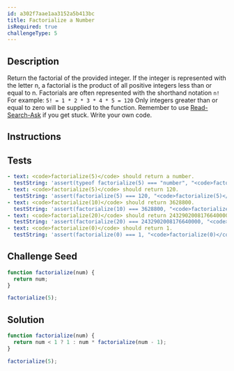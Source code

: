 ```yaml
---
id: a302f7aae1aa3152a5b413bc
title: Factorialize a Number
isRequired: true
challengeType: 5
---
```


## Description
<section id='description'>
Return the factorial of the provided integer.
If the integer is represented with the letter n, a factorial is the product of all positive integers less than or equal to n.
Factorials are often represented with the shorthand notation <code>n!</code>
For example: <code>5! = 1 * 2 * 3 * 4 * 5 = 120</code>
Only integers greater than or equal to zero will be supplied to the function.
Remember to use <a href="http://forum.freecodecamp.org/t/how-to-get-help-when-you-are-stuck/19514" target="_blank">Read-Search-Ask</a> if you get stuck. Write your own code.
</section>

## Instructions
<section id='instructions'>

</section>

## Tests
<section id='tests'>

```yml
- text: <code>factorialize(5)</code> should return a number.
  testString: 'assert(typeof factorialize(5) === "number", "<code>factorialize(5)</code> should return a number.");'
- text: <code>factorialize(5)</code> should return 120.
  testString: 'assert(factorialize(5) === 120, "<code>factorialize(5)</code> should return 120.");'
- text: <code>factorialize(10)</code> should return 3628800.
  testString: 'assert(factorialize(10) === 3628800, "<code>factorialize(10)</code> should return 3628800.");'
- text: <code>factorialize(20)</code> should return 2432902008176640000.
  testString: 'assert(factorialize(20) === 2432902008176640000, "<code>factorialize(20)</code> should return 2432902008176640000.");'
- text: <code>factorialize(0)</code> should return 1.
  testString: 'assert(factorialize(0) === 1, "<code>factorialize(0)</code> should return 1.");'

```

</section>

## Challenge Seed
<section id='challengeSeed'>

<div id='js-seed'>

```js
function factorialize(num) {
  return num;
}

factorialize(5);
```

</div>



</section>

## Solution
<section id='solution'>


```js
function factorialize(num) {
  return num < 1 ? 1 : num * factorialize(num - 1);
}

factorialize(5);

```

</section>
